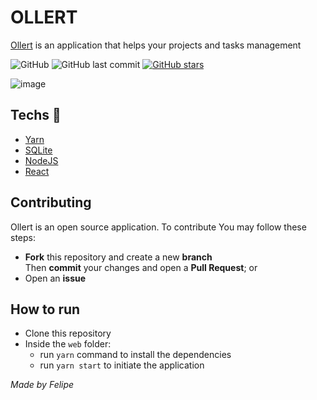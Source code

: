# OLLERT

[Ollert](https://ollert-tasks-control.vercel.app/) is an application that helps your projects and tasks management

![GitHub](https://img.shields.io/github/license/felipelsouza/ollert-tasks-control) ![GitHub last commit](https://img.shields.io/github/last-commit/felipelsouza/ollert-tasks-control) [![GitHub stars](https://img.shields.io/github/stars/felipelsouza/ollert-tasks-control)](https://github.com/felipelsouza/ollert-tasks-control/stargazers)

![image](https://user-images.githubusercontent.com/55006796/103568649-b4366980-4ea4-11eb-9079-fa5c3c43eaf0.png)

## Techs 🚀

- [Yarn](https://yarnpkg.com/)
- [SQLite](https://www.sqlite.org/index.html)
- [NodeJS](https://nodejs.org/en/)
- [React](https://pt-br.reactjs.org/)

## Contributing

Ollert is an open source application. To contribute You may follow these steps:


- **Fork** this repository and create a new **branch**
<br>Then **commit** your changes and open a **Pull Request**; or
- Open an **issue**

## How to run

- Clone this repository
- Inside the ``web`` folder:
    - run ``yarn`` command to install the dependencies
    - run ``yarn start`` to initiate the application

*Made by Felipe*

